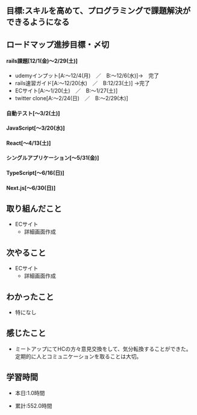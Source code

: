 ## 目標:スキルを高めて、プログラミングで課題解決ができるようになる

## ロードマップ進捗目標・〆切
#### rails課題[12/1(金)～2/29(土)]
* udemyインプット[A:～12/4(月)　／　B:～12/6(水)]→　完了
* rails速習ガイド[A:～12/20(水)　／　B:12/23(土)]
→完了
* ECサイト[A:～1/20(土)　／　B:～1/27(土)]
* twitter clone[A:～2/24(日)　／　B:～2/29(木)]

#### 自動テスト[～3/2(土)]
#### JavaScript[～3/20(水)]
#### React[～4/13(土)]
#### シングルアプリケーション[～5/31(金)]
#### TypeScript[～6/16(日)]
#### Next.js[～6/30(日)]


## 取り組んだこと
- ECサイト
  - 詳細画面作成


## 次やること
- ECサイト
  - 詳細画面作成
  
## わかったこと
* 特になし
 
## 感じたこと
- ミートアップにてHCの方々意見交換をして、気分転換することができた。定期的に人とコミュニケーションを取ることは大切。
## 学習時間
- 本日:1.0時間

- 累計:552.0時間
